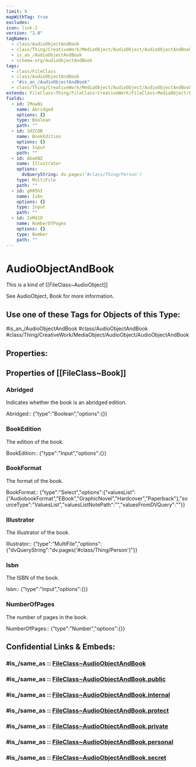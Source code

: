 ```yaml
---
limit: 9
mapWithTag: true
excludes: 
icon: link-2
version: "2.0"
tagNames:
  - class/AudioObjectAndBook
  - class/Thing/CreativeWork/MediaObject/AudioObject/AudioObjectAndBook
  - is_an_/AudioObjectAndBook
  - schema-org/AudioObjectAndBook
tags:
  - class/FileClass
  - class/AudioObjectAndBook
  - "#is_an_/AudioObjectAndBook"
  - class/Thing/CreativeWork/MediaObject/AudioObject/AudioObjectAndBook
extends: FileClass~Thing/FileClass~CreativeWork/FileClass~MediaObject/FileClass~AudioObject
fields:
  - id: IMuwNi
    name: Abridged
    options: {}
    type: Boolean
    path: ""
  - id: 3dZCDB
    name: BookEdition
    options: {}
    type: Input
    path: ""
  - id: Abo6NZ
    name: Illustrator
    options:
      dvQueryString: dv.pages('#class/Thing/Person')
    type: MultiFile
    path: ""
  - id: gR05hI
    name: Isbn
    options: {}
    type: Input
    path: ""
  - id: IeM41O
    name: NumberOfPages
    options: {}
    type: Number
    path: ""
---
```


# AudioObjectAndBook
This is a kind of [[FileClass~AudioObject]]

See AudioObject, Book for more information.


## Use one of these Tags for Objects of this Type:

#is_an_/AudioObjectAndBook
#class/AudioObjectAndBook
#class/Thing/CreativeWork/MediaObject/AudioObject/AudioObjectAndBook

## Properties:



## Properties of [[FileClass~Book]]
### Abridged
Indicates whether the book is an abridged edition.

Abridged:: {"type":"Boolean","options":{}}

### BookEdition
The edition of the book.

BookEdition:: {"type":"Input","options":{}}

### BookFormat
The format of the book.

BookFormat:: {"type":"Select","options":{"valuesList":{"AudiobookFormat","EBook","GraphicNovel","Hardcover","Paperback"},"sourceType":"ValuesList","valuesListNotePath":"","valuesFromDVQuery":""}}

### Illustrator
The illustrator of the book.

Illustrator:: {"type":"MultiFile","options":{"dvQueryString":"dv.pages('#class/Thing/Person')"}}

### Isbn
The ISBN of the book.

Isbn:: {"type":"Input","options":{}}

### NumberOfPages
The number of pages in the book.

NumberOfPages:: {"type":"Number","options":{}}


## Confidential Links & Embeds: 

### #is_/same_as :: [FileClass~AudioObjectAndBook](/_Standards/fileClass/FileClass~Thing/FileClass~CreativeWork/FileClass~MediaObject/FileClass~AudioObject/FileClass~AudioObjectAndBook.md) 

### #is_/same_as :: [FileClass~AudioObjectAndBook.public](/_public/fileClass/FileClass~Thing/FileClass~CreativeWork/FileClass~MediaObject/FileClass~AudioObject/FileClass~AudioObjectAndBook.public.md) 

### #is_/same_as :: [FileClass~AudioObjectAndBook.internal](/_internal/fileClass/FileClass~Thing/FileClass~CreativeWork/FileClass~MediaObject/FileClass~AudioObject/FileClass~AudioObjectAndBook.internal.md) 

### #is_/same_as :: [FileClass~AudioObjectAndBook.protect](/_protect/fileClass/FileClass~Thing/FileClass~CreativeWork/FileClass~MediaObject/FileClass~AudioObject/FileClass~AudioObjectAndBook.protect.md) 

### #is_/same_as :: [FileClass~AudioObjectAndBook.private](/_private/fileClass/FileClass~Thing/FileClass~CreativeWork/FileClass~MediaObject/FileClass~AudioObject/FileClass~AudioObjectAndBook.private.md) 

### #is_/same_as :: [FileClass~AudioObjectAndBook.personal](/_personal/fileClass/FileClass~Thing/FileClass~CreativeWork/FileClass~MediaObject/FileClass~AudioObject/FileClass~AudioObjectAndBook.personal.md) 

### #is_/same_as :: [FileClass~AudioObjectAndBook.secret](/_secret/fileClass/FileClass~Thing/FileClass~CreativeWork/FileClass~MediaObject/FileClass~AudioObject/FileClass~AudioObjectAndBook.secret.md)

